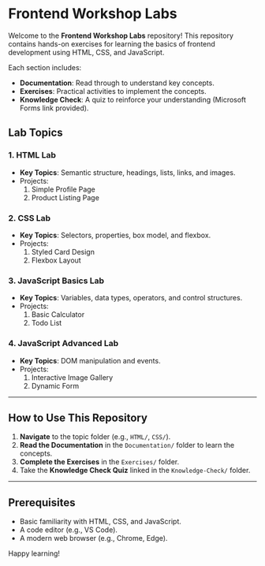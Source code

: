 # Frontend Workshop Labs

Welcome to the **Frontend Workshop Labs** repository! This repository contains hands-on exercises for learning the basics of frontend development using HTML, CSS, and JavaScript.

Each section includes:
- **Documentation**: Read through to understand key concepts.
- **Exercises**: Practical activities to implement the concepts.
- **Knowledge Check**: A quiz to reinforce your understanding (Microsoft Forms link provided).

## Lab Topics

### 1. HTML Lab
- **Key Topics**: Semantic structure, headings, lists, links, and images.
- Projects:
  1. Simple Profile Page
  2. Product Listing Page

### 2. CSS Lab
- **Key Topics**: Selectors, properties, box model, and flexbox.
- Projects:
  1. Styled Card Design
  2. Flexbox Layout

### 3. JavaScript Basics Lab
- **Key Topics**: Variables, data types, operators, and control structures.
- Projects:
  1. Basic Calculator
  2. Todo List

### 4. JavaScript Advanced Lab
- **Key Topics**: DOM manipulation and events.
- Projects:
  1. Interactive Image Gallery
  2. Dynamic Form

---

## How to Use This Repository
1. **Navigate** to the topic folder (e.g., `HTML/`, `CSS/`).
2. **Read the Documentation** in the `Documentation/` folder to learn the concepts.
3. **Complete the Exercises** in the `Exercises/` folder.
4. Take the **Knowledge Check Quiz** linked in the `Knowledge-Check/` folder.

---

## Prerequisites
- Basic familiarity with HTML, CSS, and JavaScript.
- A code editor (e.g., VS Code).
- A modern web browser (e.g., Chrome, Edge).

Happy learning!
